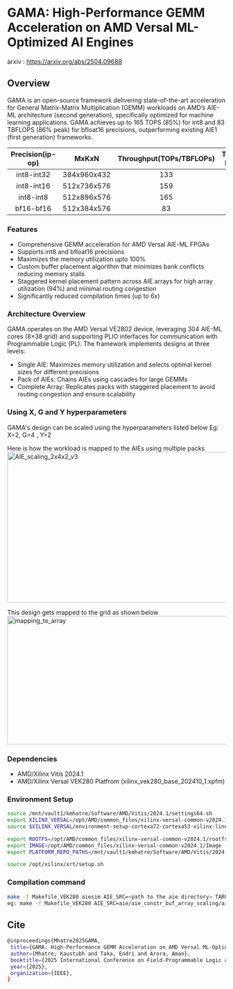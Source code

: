 # GAMA: High-Performance GEMM Acceleration on AMD Versal ML-Optimized AI Engines

arxiv : https://arxiv.org/abs/2504.09688

## Overview
GAMA is an open-source framework delivering state-of-the-art acceleration for General Matrix-Matrix Multiplication (GEMM) workloads on AMD’s AIE-ML architecture (second generation), specifically optimized for machine learning applications. GAMA achieves up to 165 TOPS (85%) for int8 and 83 TBFLOPS (86% peak) for bfloat16 precisions, outperforming existing AIE1 (first generation) frameworks.

| Precision(ip-op) | MxKxN | Throughput(TOPs/TBFLOPs) | Throughput Efficiency |
|:----:|:---------------:|:------------------:|:------------------:|
|int8-int32 | 384x960x432 | 133 | 69% |
|int8-int16 | 512x736x576 | 159 | 82% |
|int8-int8 | 512x896x576 | 165 | 85% |
|bf16-bf16 | 512x384x576 | 83 | 86% |

### Features
* Comprehensive GEMM acceleration for AMD Versal AIE-ML FPGAs
* Supports int8 and bfloat16 precisions
* Maximizes the memory utilization upto 100%  
* Custom buffer placement algorithm that minimizes bank conflicts reducing memory stalls
* Staggered kernel placement pattern across AIE arrays for high array utilization (94%) and minimal routing congestion
* Significantly reduced compilation times (up to 6x)

### Architecture Overview
GAMA operates on the AMD Versal VE2802 device, leveraging 304 AIE-ML cores (8×38 grid) and supporting PLIO interfaces for communication with Programmable Logic (PL). The framework implements designs at three levels:

* Single AIE: Maximizes memory utilization and selects optimal kernel sizes for different precisions
* Pack of AIEs: Chains AIEs using cascades for large GEMMs
* Complete Array: Replicates packs with staggered placement to avoid routing congestion and ensure scalability

### Using X, G and Y hyperparameters

GAMA's design can be scaled using the hyperparameters listed below
Eg: X=2, G=4 , Y=2

Here is how the workload is mapped to the AIEs using multiple packs
<img width="1704" height="347" alt="AIE_scaling_2x4x2_v3" src="https://github.com/user-attachments/assets/8df8298f-3d3a-4c1c-942d-fd2e4827e9f9" />

This design gets mapped to the grid as shown below
<img width="1398" height="296" alt="mapping_to_array" src="https://github.com/user-attachments/assets/058cf37f-b1ee-48a1-89c1-f5f673099963" />


### Dependencies
* AMD/Xilinx Vitis 2024.1
* AMD/Xilinx Versal VEK280 Platfrom (xilinx_vek280_base_202410_1.xpfm)



### Environment Setup
```bash
source /mnt/vault1/kmhatre/Software/AMD/Vitis/2024.1/settings64.sh
export XILINX_VERSAL=/opt/AMD/common_files/xilinx-versal-common-v2024.1/
source $XILINX_VERSAL/environment-setup-cortexa72-cortexa53-xilinx-linux

export ROOTFS=/opt/AMD/common_files/xilinx-versal-common-v2024.1/rootfs.ext4  
export IMAGE=/opt/AMD/common_files/xilinx-versal-common-v2024.1/Image
export PLATFORM_REPO_PATHS=/mnt/vault1/kmhatre/Software/AMD/Vitis/2024.1/base_platforms/

source /opt/xilinx/xrt/setup.sh
```

### Compilation command 
``` bash
make -f Makefile_VEK280 aiesim AIE_SRC=<path to the aie directory> TARGET=hw Y=8 G=4 X=9 BUFF_OPT=0
eg: make -f Makefile_VEK280 AIE_SRC=aie/aie_constr_buf_array_scaling/aie_MKN_48x240x48_MMUL_4x8x8_i8_i32  TARGET=hw Y=8 G=4 X=9 BUFF_OPT=0 aiesim
```



## Cite 
 ```bash
@inproceedings{Mhatre2025GAMA,
  title={GAMA: High-Performance GEMM Acceleration on AMD Versal ML-Optimized AI Engines},
  author={Mhatre, Kaustubh and Taka, Endri and Arora, Aman},
  booktitle={2025 International Conference on Field-Programmable Logic and Applications (FPL)},
  year={2025},
  organization={IEEE},
}
```
